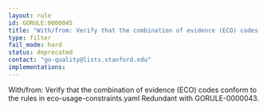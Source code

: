```yaml
---
layout: rule
id: GORULE:0000045
title: "With/from: Verify that the combination of evidence (ECO) codes conform to the rules in eco-usage-constraints.yaml"
type: filter
fail_mode: hard
status: deprecated
contact: "go-quality@lists.stanford.edu"
implementations:
---
```

With/from: Verify that the combination of evidence (ECO) codes conform to the rules in eco-usage-constraints.yaml
Redundant with GORULE-0000043.
